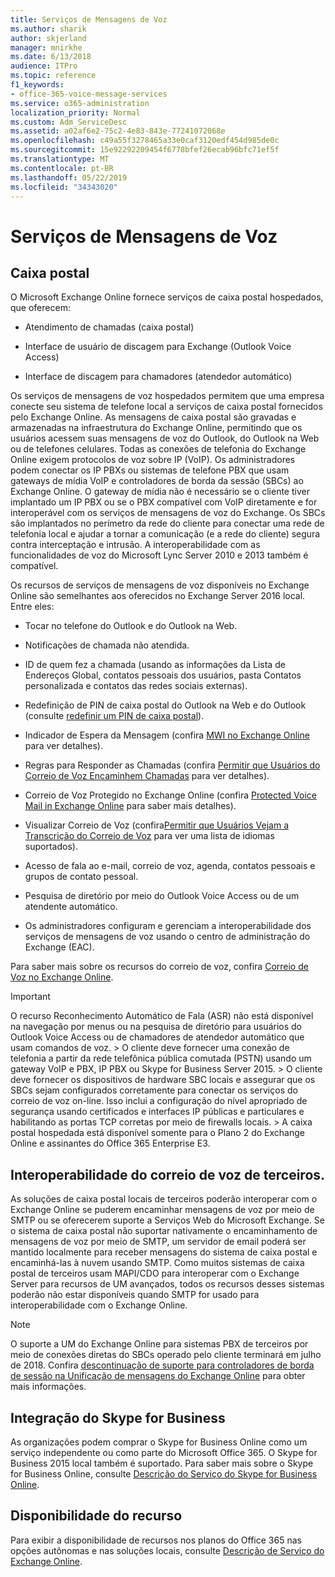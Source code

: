 ```yaml
---
title: Serviços de Mensagens de Voz
ms.author: sharik
author: skjerland
manager: mnirkhe
ms.date: 6/13/2018
audience: ITPro
ms.topic: reference
f1_keywords:
- office-365-voice-message-services
ms.service: o365-administration
localization_priority: Normal
ms.custom: Adm_ServiceDesc
ms.assetid: a02af6e2-75c2-4e83-843e-77241072068e
ms.openlocfilehash: c49a55f3278465a33e0caf3120edf454d985de0c
ms.sourcegitcommit: 15e92292209454f6778bfef26ecab96bfc71ef5f
ms.translationtype: MT
ms.contentlocale: pt-BR
ms.lasthandoff: 05/22/2019
ms.locfileid: "34343020"
---
```

# <a name="voice-message-services"></a>Serviços de Mensagens de Voz

## <a name="voice-mail"></a>Caixa postal

O Microsoft Exchange Online fornece serviços de caixa postal hospedados, que oferecem:
  
- Atendimento de chamadas (caixa postal)
    
- Interface de usuário de discagem para Exchange (Outlook Voice Access)
    
- Interface de discagem para chamadores (atendedor automático)
    
Os serviços de mensagens de voz hospedados permitem que uma empresa conecte seu sistema de telefone local a serviços de caixa postal fornecidos pelo Exchange Online. As mensagens de caixa postal são gravadas e armazenadas na infraestrutura do Exchange Online, permitindo que os usuários acessem suas mensagens de voz do Outlook, do Outlook na Web ou de telefones celulares. Todas as conexões de telefonia do Exchange Online exigem protocolos de voz sobre IP (VoIP). Os administradores podem conectar os IP PBXs ou sistemas de telefone PBX que usam gateways de mídia VoIP e controladores de borda da sessão (SBCs) ao Exchange Online. O gateway de mídia não é necessário se o cliente tiver implantado um IP PBX ou se o PBX compatível com VoIP diretamente e for interoperável com os serviços de mensagens de voz do Exchange. Os SBCs são implantados no perímetro da rede do cliente para conectar uma rede de telefonia local e ajudar a tornar a comunicação (e a rede do cliente) segura contra interceptação e intrusão. A interoperabilidade com as funcionalidades de voz do Microsoft Lync Server 2010 e 2013 também é compatível.
  
Os recursos de serviços de mensagens de voz disponíveis no Exchange Online são semelhantes aos oferecidos no Exchange Server 2016 local. Entre eles:
  
- Tocar no telefone do Outlook e do Outlook na Web.
    
- Notificações de chamada não atendida.
    
- ID de quem fez a chamada (usando as informações da Lista de Endereços Global, contatos pessoais dos usuários, pasta Contatos personalizada e contatos das redes sociais externas).
    
- Redefinição de PIN de caixa postal do Outlook na Web e do Outlook (consulte [redefinir um PIN de caixa postal](https://go.microsoft.com/fwlink/p/?LinkId=286328)).
    
- Indicador de Espera da Mensagem (confira [MWI no Exchange Online](https://go.microsoft.com/fwlink/p/?LinkId=271794) para ver detalhes). 
    
- Regras para Responder as Chamadas (confira [Permitir que Usuários do Correio de Voz Encaminhem Chamadas](https://go.microsoft.com/fwlink/p/?LinkId=271795) para ver detalhes). 
    
- Correio de Voz Protegido no Exchange Online (confira [Protected Voice Mail in Exchange Online](https://go.microsoft.com/fwlink/p/?LinkId=271796) para saber mais detalhes). 
    
- Visualizar Correio de Voz (confira[Permitir que Usuários Vejam a Transcrição do Correio de Voz](https://go.microsoft.com/fwlink/p/?LinkId=271797) para ver uma lista de idiomas suportados). 
    
- Acesso de fala ao e-mail, correio de voz, agenda, contatos pessoais e grupos de contato pessoal.
    
- Pesquisa de diretório por meio do Outlook Voice Access ou de um atendente automático.
    
- Os administradores configuram e gerenciam a interoperabilidade dos serviços de mensagens de voz usando o centro de administração do Exchange (EAC).
    
Para saber mais sobre os recursos do correio de voz, confira [Correio de Voz no Exchange Online](https://go.microsoft.com/fwlink/p/?LinkId=271798).
  
> [!IMPORTANT]
> O recurso Reconhecimento Automático de Fala (ASR) não está disponível na navegação por menus ou na pesquisa de diretório para usuários do Outlook Voice Access ou de chamadores de atendedor automático que usam comandos de voz. > O cliente deve fornecer uma conexão de telefonia a partir da rede telefônica pública comutada (PSTN) usando um gateway VoIP e PBX, IP PBX ou Skype for Business Server 2015. > O cliente deve fornecer os dispositivos de hardware SBC locais e assegurar que os SBCs sejam configurados corretamente para conectar os serviços do correio de voz on-line. Isso inclui a configuração do nível apropriado de segurança usando certificados e interfaces IP públicas e particulares e habilitando as portas TCP corretas por meio de firewalls locais. > A caixa postal hospedada está disponível somente para o Plano 2 do Exchange Online e assinantes do Office 365 Enterprise E3. 
  
## <a name="third-party-voice-mail-interoperability"></a>Interoperabilidade do correio de voz de terceiros.

As soluções de caixa postal locais de terceiros poderão interoperar com o Exchange Online se puderem encaminhar mensagens de voz por meio de SMTP ou se oferecerem suporte a Serviços Web do Microsoft Exchange. Se o sistema de caixa postal não suportar nativamente o encaminhamento de mensagens de voz por meio de SMTP, um servidor de email poderá ser mantido localmente para receber mensagens do sistema de caixa postal e encaminhá-las à nuvem usando SMTP. Como muitos sistemas de caixa postal de terceiros usam MAPI/CDO para interoperar com o Exchange Server para recursos de UM avançados, todos os recursos desses sistemas poderão não estar disponíveis quando SMTP for usado para interoperabilidade com o Exchange Online.
  
> [!NOTE]
> O suporte a UM do Exchange Online para sistemas PBX de terceiros por meio de conexões diretas do SBCs operado pelo cliente terminará em julho de 2018. Confira [descontinuação de suporte para controladores de borda de sessão na Unificação de mensagens do Exchange Online](https://blogs.technet.microsoft.com/exchange/2017/07/18/discontinuation-of-support-for-session-border-controllers-in-exchange-online-unified-messaging/) para obter mais informações. 
  
## <a name="skype-for-business-integration"></a>Integração do Skype for Business

As organizações podem comprar o Skype for Business Online como um serviço independente ou como parte do Microsoft Office 365. O Skype for Business 2015 local também é suportado. Para saber mais sobre o Skype for Business Online, consulte [Descrição do Serviço do Skype for Business Online](../skype-for-business-online-service-description/skype-for-business-online-service-description.md).
  
## <a name="feature-availability"></a>Disponibilidade do recurso

Para exibir a disponibilidade de recursos nos planos do Office 365 nas opções autônomas e nas soluções locais, consulte [Descrição de Serviço do Exchange Online](exchange-online-service-description.md).
  

